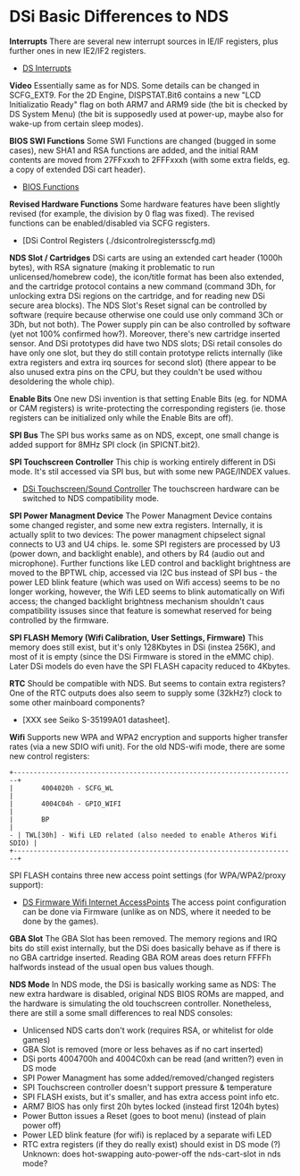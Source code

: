 # DSi Basic Differences to NDS


**Interrupts**
There are several new interrupt sources in IE/IF registers, plus further
ones in new IE2/IF2 registers.
- [DS Interrupts](./dsinterrupts.md)

**Video**
Essentially same as for NDS. Some details can be changed in SCFG_EXT9.
For the 2D Engine, DISPSTAT.Bit6 contains a new \"LCD Initializatio
Ready\" flag on both ARM7 and ARM9 side (the bit is checked by DS
System Menu) (the bit is supposedly used at power-up, maybe also for
wake-up from certain sleep modes).

**BIOS SWI Functions**
Some SWI Functions are changed (bugged in some cases), new SHA1 and RSA
functions are added, and the initial RAM contents are moved from
27FFxxxh to 2FFFxxxh (with some extra fields, eg. a copy of extended DSi
cart header).
- [BIOS Functions](./biosfunctions.md)

**Revised Hardware Functions**
Some hardware features have been slightly revised (for example, the
division by 0 flag was fixed). The revised functions can be
enabled/disabled via SCFG registers.
- [DSi Control Registers (./dsicontrolregistersscfg.md)

**NDS Slot / Cartridges**
DSi carts are using an extended cart header (1000h bytes), with RSA
signature (making it problematic to run unlicensed/homebrew code), the
icon/title format has been also extended, and the cartridge protocol
contains a new command (command 3Dh, for unlocking extra DSi regions on
the cartridge, and for reading new DSi secure area blocks).
The NDS Slot\'s Reset signal can be controlled by software (require
because otherwise one could use only command 3Ch or 3Dh, but not both).
The Power supply pin can be also controlled by software (yet not 100%
confirmed how?). Moreover, there\'s new cartridge inserted sensor. And
DSi prototypes did have two NDS slots; DSi retail consoles do have only
one slot, but they do still contain prototype relicts internally (like
extra registers and extra irq sources for second slot) (there appear to
be also unused extra pins on the CPU, but they couldn\'t be used withou
desoldering the whole chip).

**Enable Bits**
One new DSi invention is that setting Enable Bits (eg. for NDMA or CAM
registers) is write-protecting the corresponding registers (ie. those
registers can be initialized only while the Enable Bits are off).

**SPI Bus**
The SPI bus works same as on NDS, except, one small change is added
support for 8MHz SPI clock (in SPICNT.bit2).

**SPI Touchscreen Controller**
This chip is working entirely different in DSi mode. It\'s stil
accessed via SPI bus, but with some new PAGE/INDEX values.
- [DSi Touchscreen/Sound Controller](./dsitouchscreensoundcontroller.md)
The touchscreen hardware can be switched to NDS compatibility mode.

**SPI Power Managment Device**
The Power Managment Device contains some changed register, and some new
extra registers. Internally, it is actually split to two devices: The
power managment chipselect signal connects to U3 and U4 chips. Ie. some
SPI registers are processed by U3 (power down, and backlight enable),
and others by R4 (audio out and microphone).
Further functions like LED control and backlight brightness are moved to
the BPTWL chip, accessed via I2C bus instead of SPI bus - the power LED
blink feature (which was used on Wifi access) seems to be no longer
working, however, the Wifi LED seems to blink automatically on Wifi
access; the changed backlight brightness mechanism shouldn\'t caus
compatibility issuses since that feature is somewhat reserved for being
controlled by the firmware.

**SPI FLASH Memory (Wifi Calibration, User Settings, Firmware)**
This memory does still exist, but it\'s only 128Kbytes in DSi (instea
256K), and most of it is empty (since the DSi Firmware is stored in the
eMMC chip). Later DSi models do even have the SPI FLASH capacity reduced
to 4Kbytes.

**RTC**
Should be compatible with NDS. But seems to contain extra registers?
One of the RTC outputs does also seem to supply some (32kHz?) clock to
some other mainboard components?
- \[XXX see Seiko S-35199A01 datasheet\].

**Wifi**
Supports new WPA and WPA2 encryption and supports higher transfer rates
(via a new SDIO wifi unit). For the old NDS-wifi mode, there are some
new control registers:

```
+-----------------------------------------------------------------------+
|       4004020h - SCFG_WL                                              |
|       4004C04h - GPIO_WIFI                                            |
|       BP                                                              |
- | TWL[30h] - Wifi LED related (also needed to enable Atheros Wifi SDIO) |
+-----------------------------------------------------------------------+
```

SPI FLASH contains three new access point settings (for WPA/WPA2/proxy
support):
- [DS Firmware Wifi Internet AccessPoints](./dsfirmwarewifiinternetaccesspoints.md)
The access point configuration can be done via Firmware (unlike as on
NDS, where it needed to be done by the games).

**GBA Slot**
The GBA Slot has been removed. The memory regions and IRQ bits do still
exist internally, but the DSi does basically behave as if there is no
GBA cartridge inserted. Reading GBA ROM areas does return FFFFh
halfwords instead of the usual open bus values though.

**NDS Mode**
In NDS mode, the DSi is basically working same as NDS: The new extra
hardware is disabled, original NDS BIOS ROMs are mapped, and the
hardware is simulating the old touchscreen controller.
Nonetheless, there are still a some small differences to real NDS
consoles:
- Unlicensed NDS carts don\'t work (requires RSA, or whitelist for olde
games)
- GBA Slot is removed (more or less behaves as if no cart inserted)
- DSi ports 4004700h and 4004C0xh can be read (and written?) even in DS
mode
- SPI Power Managment has some added/removed/changed registers
- SPI Touchscreen controller doesn\'t support pressure & temperature
- SPI FLASH exists, but it\'s smaller, and has extra access point info
etc.
- ARM7 BIOS has only first 20h bytes locked (instead first 1204h bytes)
- Power Button issues a Reset (goes to boot menu) (instead of plain
power off)
- Power LED blink feature (for wifi) is replaced by a separate wifi LED
- RTC extra registers (if they do really exist) should exist in DS mode
(?)
Unknown: does hot-swapping auto-power-off the nds-cart-slot in nds
mode?



